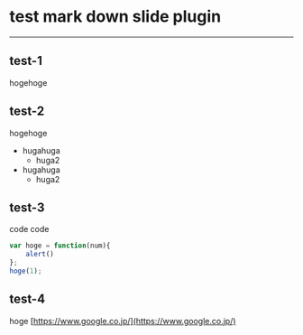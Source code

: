 # test mark down slide plugin
---

## test-1
hogehoge

## test-2
hogehoge

- hugahuga
    - huga2
- hugahuga
    - huga2

## test-3
code code

```javascript
var hoge = function(num){
	alert()
};
hoge(1);
```

## test-4
hoge [https://www.google.co.jp/](https://www.google.co.jp/)